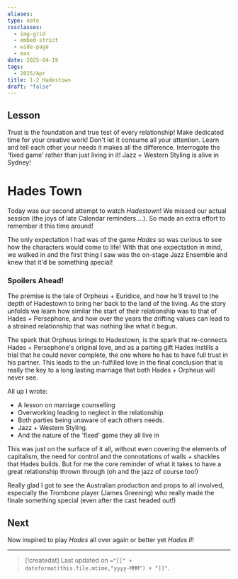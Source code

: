 ```yaml
---
aliases: 
type: note
cssclasses:
  - img-grid
  - embed-strict
  - wide-page
  - max
date: 2025-04-19
tags:
  - 2025/Apr
title: 1-2 Hadestown
draft: "false"
---
```

## Lesson
Trust is the foundation and true test of every relationship!
Make dedicated time for your creative work!  Don't let it consume all your attention.
Learn and tell each other your needs it makes all the difference.
Interrogate the 'fixed game' rather than just living in it!
Jazz + Western Styling is alive in Sydney!

# Hades Town
Today was our second attempt to watch *Hadestown*!  We missed our actual session (the joys of late Calendar reminders....).  So made an extra effort to remember it this time around!  

The only expectation I had was of the game *Hades* so was curious to see how the characters would come to life!  With that one expectation in mind, we walked in and the first thing I saw was the on-stage Jazz Ensemble and knew that it'd be something special!

### Spoilers Ahead!
The premise is the tale of Orpheus + Euridice, and how he'll travel to the depth of Hadestown to bring her back to the land of the living.  As the story unfolds we learn how similar the start of their relationship was to that of Hades + Persephone, and how over the years the drifting values can lead to a strained relationship that was nothing like what it begun.

The spark that Orpheus brings to Hadestown, is the spark that re-connects Hades + Persephone's original love, and as a parting gift Hades instills a trial that he could never complete, the one where he has to have full trust in his partner.  This leads to the un-fulfilled love in the final conclusion that is really the key to a long lasting marriage that both Hades + Orpheus will never see.

All up I wrote:
- A lesson on marriage counselling
- Overworking leading to neglect in the relationship
- Both parties being unaware of each others needs.
- Jazz + Western Styling.
- And the nature of the 'fixed' game they all live in

This was just on the surface of it all, without even covering the elements of capitalism, the need for control and the connotations of walls + shackles that Hades builds.  But for me the core reminder of what it takes to have a great relationship thrown through (oh and the jazz of course too!)

Really glad I got to see the Australian production and props to all involved, especially the Trombone player (James Greening) who really made the finale something special (even after the cast headed out!)

## Next
Now inspired to play *Hades* all over again or better yet *Hades II*!






---
> [!createdat] Last updated on `="[[" + dateformat(this.file.mtime,"yyyy-MMM") + "]]"`.
